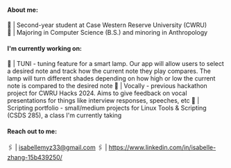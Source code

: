 #### About me:
  🦎 | Second-year student at Case Western Reserve University (CWRU) <br />
  🌷 | Majoring in Computer Science (B.S.) and minoring in Anthropology <br />

#### I'm currently working on:
  🔖 | TUNI - tuning feature for a smart lamp. Our app will allow users to select a desired note and track how the current note they play compares. The lamp will turn different shades depending on how high or low the current note is compared to the desired note
  🔖 | Vocally - previous hackathon project for CWRU Hacks 2024. Aims to give feedback on vocal presentations for things like interview responses, speeches, etc
  🔖 | Scripting portfolio - small/medium projects for Linux Tools & Scripting (CSDS 285), a class I'm currently taking

#### Reach out to me:
  🖇️ | isabellemyz33@gmail.com
  🖇️ | https://www.linkedin.com/in/isabelle-zhang-15b439250/
